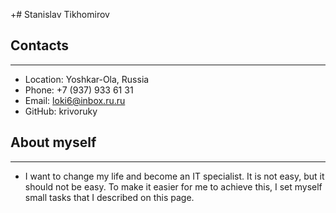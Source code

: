 +# Stanislav Tikhomirov

## Contacts

---

- Location: Yoshkar-Ola, Russia
- Phone: +7 (937) 933 61 31
- Email: loki6@inbox.ru.ru
- GitHub: krivoruky

## About myself

---

- I want to change my life and become an IT specialist. It is not easy, but it should not be easy. To make it easier for me to achieve this, I set myself small tasks that I described on this page.
